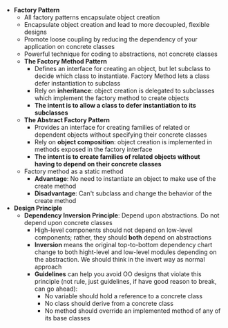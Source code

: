 - **Factory Pattern**
  - All factory patterns encapsulate object creation
  - Encapsulate object creation and lead to more decoupled, flexible designs
  - Promote loose coupling by reducing the dependency of your application on concrete classes
  - Powerful technique for coding to abstractions, not concrete classes
  - **The Factory Method Pattern**
    - Defines an interface for creating an object, but let subclass to decide which class to instantiate. Factory Method lets a class defer instantiation to subclass
    - Rely on **inheritance**: object creation is delegated to subclasses which implement the factory method to create objects
    - **The intent is to allow a class to defer instantiation to its subclasses**
  - **The Abstract Factory Pattern**
    - Provides an interface for creating families of related or dependent objects without specifying their concrete classes
    - Rely on **object composition**: object creation is implemented in methods exposed in the factory interface
    - **The intent is to create families of related objects without having to depend on their concrete classes**
  - Factory method as a static method
    - **Advantage**: No need to instantiate an object to make use of the create method
    - **Disadvantage**: Can't subclass and change the behavior of the create method
- **Design Principle**
  - **Dependency Inversion Principle**: Depend upon abstractions. Do not depend upon concrete classes
    - High-level components should not depend on low-level components; rather, they should **both** depend on abstractions
    - **Inversion** means the original top-to-bottom dependency chart change to both hight-level and low-level modules depending on the abstraction. We should think in the invert way as normal approach
    - **Guidelines** can help you avoid OO designs that violate this principle (not rule, just guidelines, if have good reason to break, can go ahead):
      - No variable should hold a reference to a concrete class
      - No class should derive from a concrete class
      - No method should override an implemented method of any of its base classes